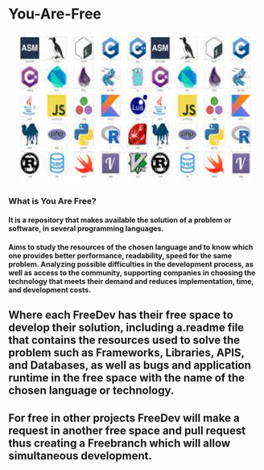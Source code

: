 # You-Are-Free
<p align="center">
  <img width="460" height="300" src="https://github.com/Leumim2020/You-Are-Free/blob/main/image/transferir.jpg">
</p>

### What is You Are Free?
#### It is a repository that makes available the solution of a problem or software, in several programming languages.
#### Aims to study the resources of the chosen language and to know which one provides better performance, readability, speed for the same problem. Analyzing possible difficulties in the development process, as well as access to the community, supporting companies in choosing the technology that meets their demand and reduces implementation, time, and development costs.

## Where each FreeDev has their free space to develop their solution, including a.readme file that contains the resources used to solve the problem such as Frameworks, Libraries, APIS, and Databases, as well as bugs and application runtime in the free space with the name of the chosen language or technology.

## For free in other projects FreeDev will make a request in another free space and pull request thus creating a Freebranch which will allow simultaneous development.
